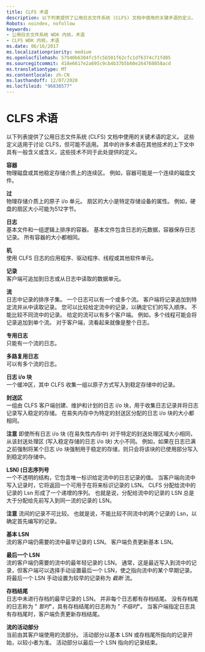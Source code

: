 ```yaml
---
title: CLFS 术语
description: 以下列表提供了公用日志文件系统 (CLFS) 文档中使用的关键术语的定义。
Robots: noindex, nofollow
keywords:
- 公用日志文件系统 WDK 内核，术语
- CLFS WDK 内核，术语
ms.date: 06/16/2017
ms.localizationpriority: medium
ms.openlocfilehash: 57940b6304fc5fc5b501f62cfc1df6374c71fd05
ms.sourcegitcommit: 418e6617e2a695c9cb4b37b5b60e264760858acd
ms.translationtype: MT
ms.contentlocale: zh-CN
ms.lasthandoff: 12/07/2020
ms.locfileid: "96838577"
---
```

# <a name="clfs-terminology"></a>CLFS 术语


以下列表提供了公用日志文件系统 (CLFS) 文档中使用的关键术语的定义。 这些定义适用于讨论 CLFS，但可能不适用。 其中的许多术语在其他技术的上下文中具有一般含义或含义，这些技术不同于此处提供的定义。

<a href="" id="kernel-clfs-term-container"></a>**容器**  
物理磁盘或其他稳定存储介质上的连续区。 例如，容器可能是一个连续的磁盘文件。

<a href="" id="kernel-clfs-term-sector"></a>**过**  
物理存储介质上的原子 i/o 单元。 扇区的大小是特定存储设备的属性。 例如，硬盘的扇区大小可能为512字节。

<a href="" id="kernel-clfs-term-log"></a>**日志**  
基本文件和一组逻辑上排序的容器。 基本文件包含日志的元数据，容器保存日志记录。 所有容器的大小都相同。

<a href="" id="kernel-clfs-term-client"></a>**机**  
使用 CLFS 日志的应用程序、驱动程序、线程或其他软件单元。

<a href="" id="kernel-clfs-term-record"></a>**记录**  
客户端可追加到日志或从日志中读取的数据单元。

<a href="" id="kernel-clfs-term-stream"></a>**流**  
日志中记录的排序子集。 一个日志可以有一个或多个流。 客户端将记录追加到特定流并从中读取记录。 您可以比较给定流中的记录，以确定它们的写入顺序。 不能比较不同流中的记录。 给定的流可以有多个客户端。 例如，多个线程可能会将记录追加到单个流。 对于客户端，流看起来就像是整个日志。

<a href="" id="kernel-clfs-term-dedicated-log"></a>**专用日志**  
只能有一个流的日志。

<a href="" id="kernel-clfs-term-multiplexed-log"></a>**多路复用日志**  
可以有多个流的日志。

<a href="" id="kernel-clfs-term-log-i-o-block"></a>**日志 i/o 块**  
一个缓冲区，其中 CLFS 收集一组以原子方式写入到稳定存储中的记录。

<a href="" id="kernel-clfs-term-marshalling-area"></a>**封送区**  
一组由 CLFS 客户端创建、维护和计划的日志 i/o 块，用于收集日志记录并将日志记录写入稳定的存储。 在易失内存中为特定的封送区分配的日志 i/o 块的大小都相同。

**注意**   即使所有日志 i/o 块 (在易失性内存中) 对于特定的封送处理区域大小相同，从该封送处理区 (写入稳定存储的日志 i/o 块) 大小不同。 例如，如果在日志已满之前强制将某个日志 i/o 块强制用于稳定的存储，则只会将该块的已使用部分写入到稳定的存储中。

 

<a href="" id="kernel-clfs-term-log-sequence-number--lsn"></a>**LSN)  (日志序列号**  
一个不透明的结构，它包含唯一标识给定流中的日志记录的值。 当客户端向流中写入记录时，它将返回一个可用于在将来标识记录的 LSN。 CLFS 分配给流中的记录的 Lsn 形成了一个递增的序列。 也就是说，分配给流中的记录的 LSN 总是大于分配给先前写入到同一流的记录的 LSN。

**注意**   流间的记录不可比较。 也就是说，不能比较不同流中的两个记录的 Lsn，以确定首先编写的记录。

 

<a href="" id="kernel-clfs-term-base-lsn"></a>**基本 LSN**  
流的客户端仍需要的流中最早记录的 LSN。 客户端负责更新基本 LSN。

<a href="" id="kernel-clfs-term-last-lsn"></a>**最后一个 LSN**  
流的客户端仍需要的流中的最年轻记录的 LSN。 通常，这是最近写入到流中的记录，但客户端可以选择手动设置最后一个 LSN，使之指向流中的某个早期记录。 将最后一个 LSN 手动设置为较早的记录称为 *截断* 流。

<a href="" id="kernel-clfs-term-archive-tail"></a>**存档结尾**  
日志中未进行存档的最早记录的 LSN。 并非每个日志都有存档结尾。 没有存档尾的日志称为 " *暂时*"，具有存档结尾的日志称为 " *不临时*"。 当客户端指定日志具有存档尾时，客户端负责更新存档结尾。

<a href="" id="kernel-clfs-term-active-portion-of-a-stream"></a>**流的活动部分**  
当前由其客户端使用的流部分。 活动部分以基本 LSN 或存档尾所指向的记录开始，以较小者为准。 活动部分以最后一个 LSN 指向的记录结束。

 

 




